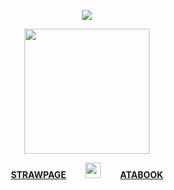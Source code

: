 <div align="center"> 
  
![](https://komarev.com/ghpvc/?username=bloodyworship&color=ad885b&label=<3&style=plastic&abbreviated=true)

<img width="200" src="https://file.garden/Zoh6AmUPgG7Qjqjt/97b83ccdcd30f9d4d71c5a8c8729f7fb-removebg-preview.png">

[**<ins>STRAW<ins>PAGE**](https://sacrilegious.straw.page/)⠀⠀⠀<img width="25" src="https://file.garden/Zoh6AmUPgG7Qjqjt/blackphone.gif">⠀⠀⠀[**<ins>ATA<ins>BOOK**](https://oliver.atabook.org/)
